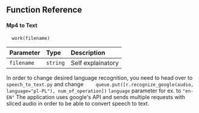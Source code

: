
## Function Reference

#### Mp4 to Text

```http
  work(filename)
```

| Parameter | Type     | Description                |
| :-------- | :------- | :------------------------- |
| `filename` | `string` | Self explainatory |

In order to change desired language recognition, you need to head over to `speech_to_text.py` and change `    queue.put([r.recognize_google(audio, language="pl-PL"), num_of_operation])`
`language` parameter for ex. to `"en-EN"`
The application uses google's API and sends multiple requests with sliced audio in order to be able to convert speech to text.
